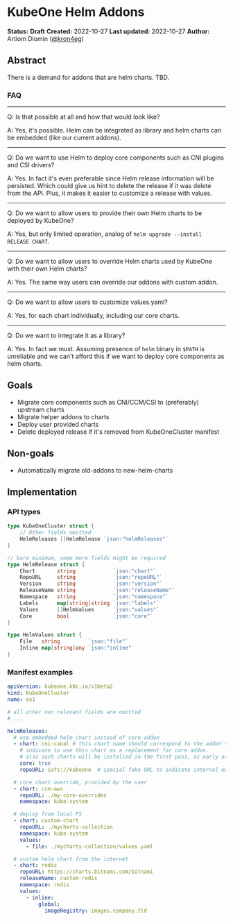# KubeOne Helm Addons

**Status:** **Draft**
**Created:** 2022-10-27
**Last updated:** 2022-10-27
**Author:** Artiom Diomin ([@kron4eg](https://github.com/kron4eg))

## Abstract

There is a demand for addons that are helm charts. TBD.

### FAQ
---
Q: Is that possible at all and how that would look like?

A: Yes, it's possible. Helm can be integrated as library and helm charts can be
embedded (like our current addons).

---
Q: Do we want to use Helm to deploy core components such as CNI plugins and CSI
drivers?

A: Yes. In fact it's even preferable since Helm release information will be
persisted. Which could give us hint to delete the release if it was delete from
the API. Plus, it makes it easier to customize a release with values.

---
Q: Do we want to allow users to provide their own Helm charts to be deployed by
KubeOne?

A: Yes, but only limited operation, analog of `helm upgrade --install RELEASE
CHART`.

---
Q: Do we want to allow users to override Helm charts used by KubeOne with their
own Helm charts?

A: Yes. The same way users can override our addons with custom addon.

---
Q: Do we want to allow users to customize values.yaml?

A: Yes, for each chart individually, including our core charts.

---
Q: Do we want to integrate it as a library?

A: Yes. In fact we must. Assuming presence of `helm` binary in `$PATH` is
unreliable and we can't afford this if we want to deploy core components as helm
charts.

## Goals

* Migrate core components such as CNI/CCM/CSI to (preferably) upstream charts
* Migrate helper addons to charts
* Deploy user provided charts
* Delete deployed release if it's removed from KubeOneCluster manifest

## Non-goals

* Automatically migrate old-addons to new-helm-charts

## Implementation

### API types

```go
type KubeOneCluster struct {
    // Other fields omitted
    HelmReleases []HelmRelease `json:"helmReleases"`
}

// bare minimum, some more fields might be required
type HelmRelease struct {
    Chart       string            `json:"chart"`
    RepoURL     string            `json:"repoURL"`
    Version     string            `json:"version"`
    ReleaseName string            `json:"releaseName"`
    Namespace   string            `json:"namespace"`
    Labels      map[string]string `json:"labels"`
    Values      []HelmValues      `json:"values"`
    Core        bool              `json:"core"`
}

type HelmValues struct {
    File   string         `json:"file"`
    Inline map[string]any `json:"inline"`
}
```

### Manifest examples

```yaml
apiVersion: kubeone.k8c.io/v1beta2
kind: KubeOneCluster
name: ex1

# all other non relevant fields are omitted
# ...

helmReleases:
  # use embedded helm chart instead of core addon
  - chart: cni-canal # this chart name should correspond to the addon's name being replaced
    # indicate to use this chart as a replacement for core addon.
    # also such charts will be installed in the first pass, as early as possible
    core: true
    repoURL: iofs://kubeone  # special fake URL to indicate internal embedded FS

  # core chart override, provided by the user
  - chart: ccm-aws
    repoURL: ./my-core-overrides
    namespace: kube-system

  # deploy from local FS
  - chart: custom-chart
    repoURL: ./mycharts-collection
    namespace: kube-system
    values:
      - file: ./mycharts-collection/values.yaml

  # custom helm chart from the internet
  - chart: redis
    repoURL: https://charts.bitnami.com/bitnami
    releaseName: custom-redis
    namespace: redis
    values:
      - inline:
          global:
            imageRegistry: images.company.tld
```
